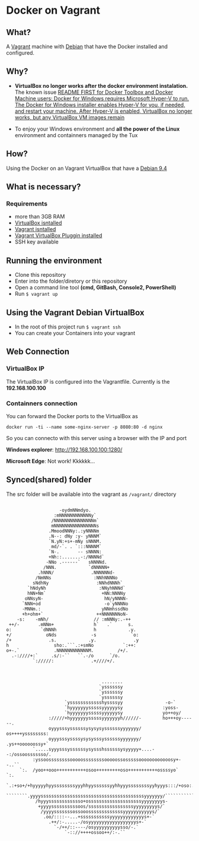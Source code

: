 # Docker on Vagrant

## What?
A [Vagrant](https://www.vagrantup.com/) machine with [Debian](https://www.debian.org) that have the Docker installed and configured.

## Why?
* **VirtualBox no longer works after the docker environment instalation.**
  The known issue
    [README FIRST for Docker Toolbox and Docker Machine users: Docker for Windows requires Microsoft Hyper-V to run. The Docker for Windows installer enables Hyper-V for you, if needed, and restart your machine. After Hyper-V is enabled, VirtualBox no longer works, but any VirtualBox VM images remain](https://docs.docker.com/docker-for-windows/install/)

* To enjoy your Windows environment and **all the power of the Linux** environment and containners managed by the Tux


## How?
Using the Docker on an Vagrant VirtualBox that have a [Debian 9.4](https://www.debian.org/News/2018/20180310)

## What is necessary?
### Requirements
* more than 3GB RAM
* [VirtualBox isntalled](https://www.virtualbox.org/wiki/Downloads)
* [Vagrant isntalled](https://www.vagrantup.com/docs/installation/)
* [Vagrant VirtualBox Pluggin installed](https://github.com/dotless-de/vagrant-vbguest)
* SSH key available

## Running the environment
* Clone this repository
* Enter into the folder/diretory or this repository
* Open a command line tool __(cmd, GitBash, Console2, PowerShell)__
* Run `$ vagrant up`

## Using the Vagrant Debian VirtualBox
* In the root of this project run `$ vagrant ssh`
* You can create your Containers into your vagrant

## Web Connection
### VirtualBox IP
The VirtualBox IP is configured into the Vagrantfile. Currently is the **192.168.100.100**

### Containners connection
You can forward the Docker ports to the VirtualBox as
```
docker run -ti --name some-nginx-server -p 8080:80 -d nginx
```

So you can connecto with this server using a browser with the IP and port 

**Windows explorer**: http://192.168.100.100:1280/

**Microsoft Edge**: Not work! Kkkkkk...

## Synced(shared) folder
The src folder will be available into the vagrant as `/vagrant/` directory


```

                    -oydmNNmdyo.                             
                  :mNNNNNNNNNNNNy`                           
                 /NNNNNNNNNNNNNNNm`                          
                 mNNNNNNNNNNNNNNNNs                          
                .MmoodNNNy:.:yNNNNm                          
                .N--: dNy :y- yNNNM`                         
                `N.yN:+s+-mNy sNNNM.                         
                 md/-`. . `:::NNNNM`                         
                `N-.       -- sNNNN:                         
                +Nh::.......-:/NNNNd`                        
               -NNo .------`   sNNNNd.                       
              /NNN.            `dNNNNN+                      
            .hNNN/              .NNNNNNd-                    
           /NmNNs                :NNhNNNNo                   
          sNdhNy                  :NNhdNNNh`                 
        `hNdyNh                    :NNyhNNNd`                
        hNN+Nm`                     +NN:NNNNy                
       oNNsyN-                       hN/yNNNN-               
      `NNN+od                        -o`yNNNNo               
      -MNNm.:                       yNNmhssdNo               
      +h+ohm+`                    ++NNNNNNNoN-               
    -s:    -mNh/                 // :mNNNy:.-++              
 ++/-       .mNNm+               h`   .`      s.             
o:           `dNNNh              h            .y.            
+/             oNds             -s             `o:           
/+              .s.            .y.              .y           
h                 sho:.```.:+smNo           `:++:            
o+-.`             .NNNNNNNNNNNNM.         /+/.               
  .-:////+:`     .s/:-``   ``.-/o      `/o.                  
          `://///:              .+////+/.                    



                                    ........                                            
                                   `yssssssy                                            
                                   `yssssssy                                            
                                   `yssssssy                                            
                      `ysssssssssssshyssssyy                -o-`                        
                      `hyyyyyyysssssyyyyyysy               :yoss-                       
                      `hyyyyyyysssssyyyyyysy               yo++oy/                      
                ://///+hyyyyyyysssssyyyyyyyh//////-        ho+++oy------.               
                oyyysssyssssssysysysyssssssyyyyyyy/        os++++yssssssss:             
                oyyysssyssssysysysssyssssssyyyyyyy/        .ys++oooooossy+`             
          `.....syyysssyssssssysyssshssssssysyyyyy+....--:/ossoosssssso/.               
          :yssoossssssssooooossssssssooooossosssssoooooooooooosy+--..``                 
     `:.  /yoo++ooo+++++++++++osoo+++++++++oso+++++++++++ossssyo`   `:.                 
  `.:+so+/+hyyyyyhyyssssssssyyyhhyyssssssyyhhyyyssssssssyyhyyys:::/+oso:.`              
  ````````.yyyysssssssssssssssssssssssssssssssssssssssyyyyyyy/````````````              
           /hyyysssssssssssso+ossssssssssssssssssssyyyyyyyys-                           
            +yyyyssssssssssoos/sssssssssssssssssyyyyyyyyys/`                            
             /yyyysssssssossooosssssssssssssyyyyyyyyyyys/`                              
              .oo/::::--...+sssssssssssyyyyyyyyyyyyys+-`                                
                .++/:-.....-/osyyyyyyyyyyyyyyyyyys+-`                                   
                  `-/++/::----/osyyyyyyyyyysso/-.`                                      
                      `-:://++++ossoo++/:-.``                                          

```